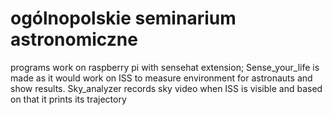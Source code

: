# ogólnopolskie seminarium astronomiczne
programs work on raspberry pi with sensehat extension;
Sense_your_life is made as it would work on ISS to measure environment for astronauts and show results.
Sky_analyzer records sky video when ISS is visible and based on that it prints its trajectory 
